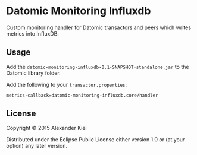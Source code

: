 # Datomic Monitoring Influxdb

Custom monitoring handler for Datomic transactors and peers which writes metrics into InfluxDB.

## Usage

Add the `datomic-monitoring-influxdb-0.1-SNAPSHOT-standalone.jar` to the Datomic library folder.

Add the following to your `transactor.properties`:

```
metrics-callback=datomic-monitoring-influxdb.core/handler
```

## License

Copyright © 2015 Alexander Kiel

Distributed under the Eclipse Public License either version 1.0 or (at
your option) any later version.
